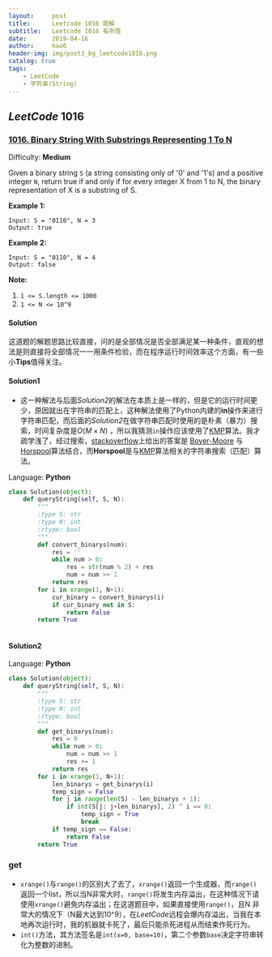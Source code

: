 ```yaml
---
layout:     post
title:      Leetcode 1016 题解
subtitle:   Leetcode 1016 有所悟
date:       2019-04-16
author:     hao6
header-img: img/post3_bg_leetcode1016.png
catalog: true
tags:
    - LeetCode
    - 字符串(String)
---
```


## *LeetCode* 1016

### [1016\. Binary String With Substrings Representing 1 To N](https://leetcode.com/problems/binary-string-with-substrings-representing-1-to-n/)

Difficulty: **Medium**


Given a binary string `S` (a string consisting only of '0' and '1's) and a positive integer `N`, return true if and only if for every integer X from 1 to N, the binary representation of X is a substring of S.

**Example 1:**

```
Input: S = "0110", N = 3
Output: true
```

**Example 2:**

```
Input: S = "0110", N = 4
Output: false
```

**Note:**

1.  `1 <= S.length <= 1000`
2.  `1 <= N <= 10^9`

#### Solution

这道题的解题思路比较直接，问的是全部情况是否全部满足某一种条件，直观的想法是则直接将全部情况一一用条件检验，而在程序运行时间效率这个方面，有一些小**Tips**值得关注。

#### Solution1

- 这一种解法与后面*Solution2*的解法在本质上是一样的，但是它的运行时间更少，原因就出在字符串的匹配上，这种解法使用了Python内建的**in**操作来进行字符串匹配，而后面的*Solution2*在做字符串匹配时使用的是朴素（暴力）搜索，时间复杂度是$O(M \times N)$ ，所以我猜测`in`操作应该使用了[KMP](https://en.wikipedia.org/wiki/Knuth%E2%80%93Morris%E2%80%93Pratt_algorithm)算法。我才疏学浅了，经过搜索，[stackoverflow](https://stackoverflow.com/questions/18139660/python-string-in-operator-implementation-algorithm-and-time-complexity)上给出的答案是 [Boyer-Moore](http://en.wikipedia.org/wiki/Boyer%E2%80%93Moore_string_search_algorithm) 与 [Horspool](http://en.wikipedia.org/wiki/Boyer-Moore-Horspool_algorithm)算法结合，而**Horspool**是与[KMP](https://en.wikipedia.org/wiki/Knuth%E2%80%93Morris%E2%80%93Pratt_algorithm)算法相关的字符串搜索（匹配）算法。

Language: **Python**

```python
class Solution(object):
    def queryString(self, S, N):
        """
        :type S: str
        :type N: int
        :rtype: bool
        """
        def convert_binarys(num):
            res = ''
            while num > 0:
                res = str(num % 2) + res
                num = num >> 1
            return res
        for i in xrange(1, N+1):
            cur_binary = convert_binarys(i)
            if cur_binary not in S:
                return False
        return True
        
```
#### Solution2

Language: **Python**

```Python
class Solution(object):
    def queryString(self, S, N):
        """
        :type S: str
        :type N: int
        :rtype: bool
        """
        def get_binarys(num):
            res = 0
            while num > 0:
                num = num >> 1
                res += 1
            return res
        for i in xrange(1, N+1):
            len_binarys = get_binarys(i)
            temp_sign = False
            for j in range(len(S) - len_binarys + 1):
                if int(S[j: j+len_binarys], 2) ^ i == 0:
                    temp_sign = True
                    break
            if temp_sign == False:
                return False
        return True
```

### get
- `xrange()`与`range()`的区别大了去了，`xrange()`返回一个生成器，而`range()`返回一个list，所以当N非常大时，`range()`将发生内存溢出，在这种情况下请使用`xrange()`避免内存溢出；在这道题目中，如果直接使用`range()`，且N 非常大的情况下（N最大达到10^9），在*LeetCode*远程会爆内存溢出，当我在本地再次运行时，我的机器就卡死了，最后只能杀死进程从而结束作死行为。
- `int()`方法，其方法签名是`int(x=0, base=10)`，第二个参数`base`决定字符串转化为整数的进制。
